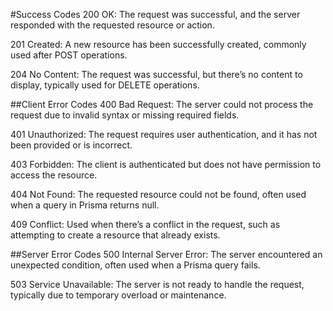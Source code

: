 #Success Codes
200 OK: The request was successful, and the server responded with the requested resource or action.

201 Created: A new resource has been successfully created, commonly used after POST operations.

204 No Content: The request was successful, but there’s no content to display, typically used for DELETE operations.

##Client Error Codes
400 Bad Request: The server could not process the request due to invalid syntax or missing required fields.

401 Unauthorized: The request requires user authentication, and it has not been provided or is incorrect.

403 Forbidden: The client is authenticated but does not have permission to access the resource.

404 Not Found: The requested resource could not be found, often used when a query in Prisma returns null.

409 Conflict: Used when there’s a conflict in the request, such as attempting to create a resource that already exists.

##Server Error Codes
500 Internal Server Error: The server encountered an unexpected condition, often used when a Prisma query fails.

503 Service Unavailable: The server is not ready to handle the request, typically due to temporary overload or maintenance.

